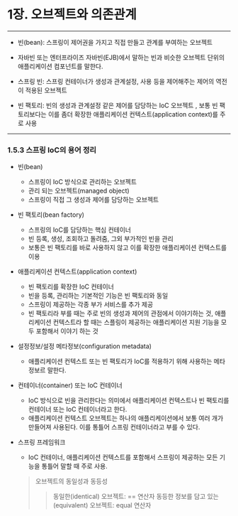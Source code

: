# 1장. 오브젝트와 의존관계
---
* 빈(bean): 스프링이 제어권을 가지고 직접 만들고 관계를 부여하는 오브젝트
* 자바빈 또는 엔터프라이즈 자바빈(EJB)에서 말하는 빈과 비슷한 오브젝트 단위의 애플리케이션 컴포넌트를 말한다.

* 스프링 빈: 스프링 컨테이너가 생성과 관계설정, 사용 등을 제어해주는 제어의 역전이 적용된 오브젝트
* 빈 팩토리: 빈의 생성과 관계설정 같은 제어를 담당하는 IoC 오브젝트
, 보통 빈 팩토리보다는 이를 좀더 확장한 애플리케이션 컨텍스트(application context)를 주로 사용

---

### 1.5.3 스프링 IoC의 용어 정리
* 빈(bean)
  * 스프링이 IoC 방식으로 관리하는 오브젝트
  * 관리 되는 오브젝트(managed object)
  * 스프링이 직접 그 생성과 제어를 담당하는 오브젝트

* 빈 팩토리(bean factory)
  * 스프링의 IoC를 담당하는 핵심 컨테이너
  * 빈 등록, 생성, 조회하고 돌려줌, 그외 부가적인 빈을 관리
  * 보통은 빈 팩토리를 바로 사용하지 않고 이를 확장한 애플리케이션 컨텍스트를 이용

* 애플리케이션 컨텍스트(application context)
  * 빈 팩토리를 확장한 IoC 컨테이너
  * 빈을 등록, 관리하는 기본적인 기능은 빈 팩토리와 동일
  * 스프링이 제공하는 각종 부가 서비스를 추가 제공
  * 빈 팩토리라 부를 때는 주로 빈의 생성과 제어의 관점에서 이야기하는 것, 애플리케이션 컨텍스트라 할 때는 스플링이 제공하는 애플리케이션 지원 기능을 모두 포함해서 이야기 하는 것

* 설정정보/설정 메타정보(configuration metadata)
  * 애플리케이션 컨텍스트 또는 빈 팩토리가 IoC를 적용하기 위해 사용하는 메타정보르 말한다.

* 컨테이너(container) 또는 IoC 컨테이너
  * IoC 방식으로 빈을 관리한다는 의미에서 애플리케이션 컨텍스트나 빈 팩토리를 컨테이너 또는 IoC 컨테이너라고 한다.
  * 애플리케이션 컨텍스트 오브젝트는 하나의 애플리케이션에서 보통 여러 개가 만들어져 사용된다. 이를 통틀어 스프링 컨테이너라고 부를 수 있다.

* 스프링 프레임워크
  * IoC 컨테이너, 애플리케이션 컨텍스트를 포함해서 스프링이 제공하는 모든 기능을 통틀어 말할 때 주로 사용.

  > 오브젝트의 동일성과 동등성
  >> 동일한(identical) 오브젝트: == 연산자
  >> 동등한 정보를 담고 있는(equivalent) 오브젝트: equal 연산자